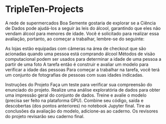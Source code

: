 # TripleTen-Projects

A rede de supermercados Boa Semente gostaria de explorar se a Ciência de Dados pode ajudá-los a seguir às leis do álcool, garantindo que eles não vendam álcool para menores de idade. Você é solicitado para realizar essa avaliação, portanto, ao começar a trabalhar, lembre-se do seguinte:

As lojas estão equipadas com câmeras na área de checkout que são acionadas quando uma pessoa está comprando álcool
Métodos de visão computacional podem ser usados para determinar a idade de uma pessoa a partir de uma foto
A tarefa então é construir e avaliar um modelo para verificar a idade das pessoas
Para começar a trabalhar na tarefa, você terá um conjunto de fotografias de pessoas com suas idades indicadas.

Instruções do Projeto
Faça um teste para verificar sua compreensão do enunciado do projeto.
Realize uma análise exploratória de dados para obter uma impressão geral do conjunto de dados.
Treine e avalie o modelo (precisa ser feito na plataforma GPU).
Combine seu código, saída e descobertas (dos pontos anteriores) no notebook Jupyter final.
Tire as conclusões da avaliação do modelo, adicione-as ao caderno.
Os revisores do projeto revisarão seu caderno final.

